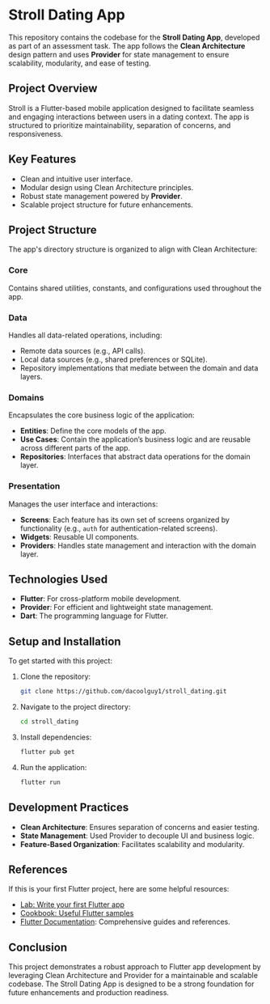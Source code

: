 # Stroll Dating App

This repository contains the codebase for the **Stroll Dating App**, developed as part of an assessment task. The app follows the **Clean Architecture** design pattern and uses **Provider** for state management to ensure scalability, modularity, and ease of testing.

## Project Overview

Stroll is a Flutter-based mobile application designed to facilitate seamless and engaging interactions between users in a dating context. The app is structured to prioritize maintainability, separation of concerns, and responsiveness.

## Key Features
- Clean and intuitive user interface.
- Modular design using Clean Architecture principles.
- Robust state management powered by **Provider**.
- Scalable project structure for future enhancements.

## Project Structure
The app's directory structure is organized to align with Clean Architecture:

### Core
Contains shared utilities, constants, and configurations used throughout the app.

### Data
Handles all data-related operations, including:
- Remote data sources (e.g., API calls).
- Local data sources (e.g., shared preferences or SQLite).
- Repository implementations that mediate between the domain and data layers.

### Domains
Encapsulates the core business logic of the application:
- **Entities**: Define the core models of the app.
- **Use Cases**: Contain the application’s business logic and are reusable across different parts of the app.
- **Repositories**: Interfaces that abstract data operations for the domain layer.

### Presentation
Manages the user interface and interactions:
- **Screens**: Each feature has its own set of screens organized by functionality (e.g., `auth` for authentication-related screens).
- **Widgets**: Reusable UI components.
- **Providers**: Handles state management and interaction with the domain layer.

## Technologies Used
- **Flutter**: For cross-platform mobile development.
- **Provider**: For efficient and lightweight state management.
- **Dart**: The programming language for Flutter.

## Setup and Installation
To get started with this project:

1. Clone the repository:
   ```bash
   git clone https://github.com/dacoolguy1/stroll_dating.git
   ```

2. Navigate to the project directory:
   ```bash
   cd stroll_dating
   ```

3. Install dependencies:
   ```bash
   flutter pub get
   ```

4. Run the application:
   ```bash
   flutter run
   ```

## Development Practices
- **Clean Architecture**: Ensures separation of concerns and easier testing.
- **State Management**: Used Provider to decouple UI and business logic.
- **Feature-Based Organization**: Facilitates scalability and modularity.

## References
If this is your first Flutter project, here are some helpful resources:
- [Lab: Write your first Flutter app](https://docs.flutter.dev/get-started/codelab)
- [Cookbook: Useful Flutter samples](https://docs.flutter.dev/cookbook)
- [Flutter Documentation](https://docs.flutter.dev/): Comprehensive guides and references.

## Conclusion
This project demonstrates a robust approach to Flutter app development by leveraging Clean Architecture and Provider for a maintainable and scalable codebase. The Stroll Dating App is designed to be a strong foundation for future enhancements and production readiness.

